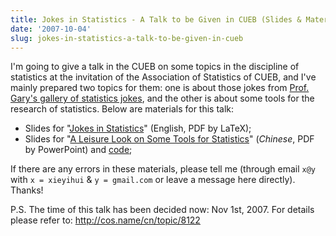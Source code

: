 ```yaml
---
title: Jokes in Statistics - A Talk to be Given in CUEB (Slides & Materials)
date: '2007-10-04'
slug: jokes-in-statistics-a-talk-to-be-given-in-cueb
---
```


I'm going to give a talk in the CUEB on some topics in the discipline of statistics at the invitation of the Association of Statistics of CUEB, and I've mainly prepared two topics for them: one is about those jokes from [Prof. Gary's gallery of statistics jokes](http://www.ilstu.edu/~gcramsey/Gallery.html), and the other is about some tools for the research of statistics. Below are materials for this talk:

- Slides for "[Jokes in Statistics](https://github.com/downloads/yihui/yihui.github.com/Jokes-2007-Yihui-Xie.pdf)" (English, PDF by LaTeX);
- Slides for "[A Leisure Look on Some Tools for Statistics](https://github.com/downloads/yihui/yihui.github.com/Stat-tools-2007-Yihui-Xie.pdf)" (_Chinese_, PDF by PowerPoint) and [code](https://gist.github.com/1756901);

If there are any errors in these materials, please tell me (through email `x@y` with `x = xieyihui` & `y = gmail.com` or leave a message here directly). Thanks!

P.S. The time of this talk has been decided now: Nov 1st, 2007. For details please refer to: <http://cos.name/cn/topic/8122>
